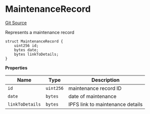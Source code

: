 # MaintenanceRecord
[Git Source](https://github.com/H0rae/Horae_MP_Smart_Contract/blob/691863dffd9dd7d49d8d5592d3a03db09bb19a29/contracts/interfaces/IHoraeMPT.sol)

Represents a maintenance record


```solidity
struct MaintenanceRecord {
    uint256 id;
    bytes date;
    bytes linkToDetails;
}
```

**Properties**

|Name|Type|Description|
|----|----|-----------|
|`id`|`uint256`|maintenance record ID|
|`date`|`bytes`|date of maintenance|
|`linkToDetails`|`bytes`|IPFS link to maintenance details|

